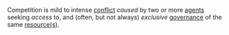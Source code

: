 Competition is mild to intense [conflict](https://github.com/gcassel/Modular-Organization-Terminology/blob/master/terms/conflict.md) *caused* by two or more [agents](https://github.com/gcassel/Modular-Organization-Terminology/blob/master/terms/agent.md) seeking *access* to, and (often, but not always) *exclusive* [governance](https://github.com/gcassel/Modular-Organization-Terminology/blob/master/terms/governance.md) of the same [resource(s)](https://github.com/gcassel/Modular-Organization-Terminology/blob/master/terms/resource.md).
